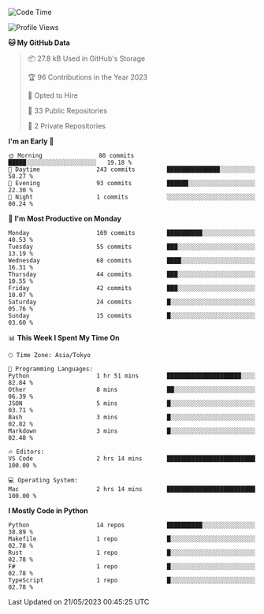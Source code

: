 <!--START_SECTION:waka-->
![Code Time](http://img.shields.io/badge/Code%20Time-669%20hrs%201%20min-blue)

![Profile Views](http://img.shields.io/badge/Profile%20Views-0-blue)

**🐱 My GitHub Data** 

> 📦 27.8 kB Used in GitHub's Storage 
 > 
> 🏆 96 Contributions in the Year 2023
 > 
> 💼 Opted to Hire
 > 
> 📜 33 Public Repositories 
 > 
> 🔑 2 Private Repositories 
 > 
**I'm an Early 🐤** 

```text
🌞 Morning                80 commits          █████░░░░░░░░░░░░░░░░░░░░   19.18 % 
🌆 Daytime                243 commits         ███████████████░░░░░░░░░░   58.27 % 
🌃 Evening                93 commits          ██████░░░░░░░░░░░░░░░░░░░   22.30 % 
🌙 Night                  1 commits           ░░░░░░░░░░░░░░░░░░░░░░░░░   00.24 % 
```
📅 **I'm Most Productive on Monday** 

```text
Monday                   169 commits         ██████████░░░░░░░░░░░░░░░   40.53 % 
Tuesday                  55 commits          ███░░░░░░░░░░░░░░░░░░░░░░   13.19 % 
Wednesday                68 commits          ████░░░░░░░░░░░░░░░░░░░░░   16.31 % 
Thursday                 44 commits          ███░░░░░░░░░░░░░░░░░░░░░░   10.55 % 
Friday                   42 commits          ███░░░░░░░░░░░░░░░░░░░░░░   10.07 % 
Saturday                 24 commits          █░░░░░░░░░░░░░░░░░░░░░░░░   05.76 % 
Sunday                   15 commits          █░░░░░░░░░░░░░░░░░░░░░░░░   03.60 % 
```


📊 **This Week I Spent My Time On** 

```text
🕑︎ Time Zone: Asia/Tokyo

💬 Programming Languages: 
Python                   1 hr 51 mins        █████████████████████░░░░   82.84 % 
Other                    8 mins              ██░░░░░░░░░░░░░░░░░░░░░░░   06.39 % 
JSON                     5 mins              █░░░░░░░░░░░░░░░░░░░░░░░░   03.71 % 
Bash                     3 mins              █░░░░░░░░░░░░░░░░░░░░░░░░   02.82 % 
Markdown                 3 mins              █░░░░░░░░░░░░░░░░░░░░░░░░   02.48 % 

🔥 Editors: 
VS Code                  2 hrs 14 mins       █████████████████████████   100.00 % 

💻 Operating System: 
Mac                      2 hrs 14 mins       █████████████████████████   100.00 % 
```

**I Mostly Code in Python** 

```text
Python                   14 repos            ██████████░░░░░░░░░░░░░░░   38.89 % 
Makefile                 1 repo              █░░░░░░░░░░░░░░░░░░░░░░░░   02.78 % 
Rust                     1 repo              █░░░░░░░░░░░░░░░░░░░░░░░░   02.78 % 
F#                       1 repo              █░░░░░░░░░░░░░░░░░░░░░░░░   02.78 % 
TypeScript               1 repo              █░░░░░░░░░░░░░░░░░░░░░░░░   02.78 % 
```




 Last Updated on 21/05/2023 00:45:25 UTC
<!--END_SECTION:waka-->
